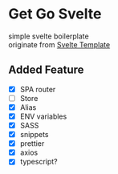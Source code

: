 # Get Go Svelte

simple svelte boilerplate  
originate from [Svelte Template](https://github.com/sveltejs/template)

## Added Feature

- [x] SPA router
- [ ] Store
- [x] Alias
- [x] ENV variables
- [x] SASS
- [x] snippets
- [x] prettier
- [x] axios
- [x] typescript?

